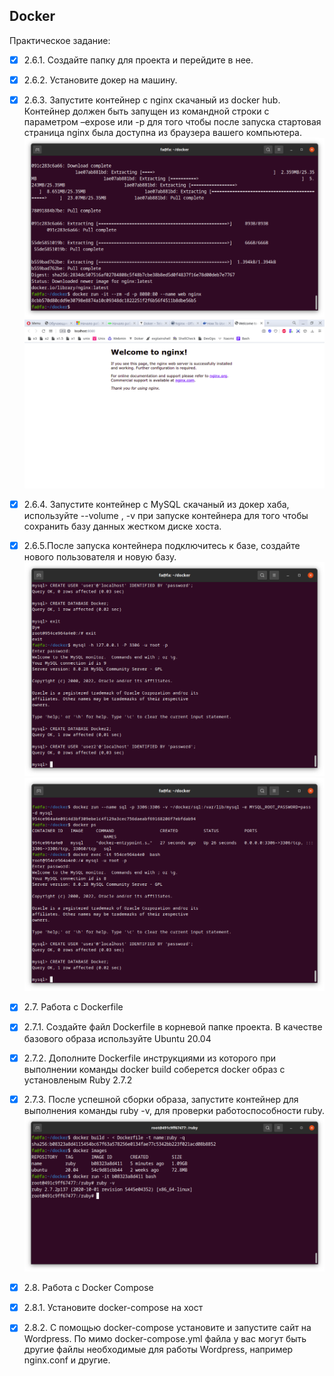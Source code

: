 ## Docker

Практическое задание:

- [X] 2.6.1. Создайте папку для проекта и перейдите в нее.

- [X] 2.6.2. Установите докер на машину.

- [X] 2.6.3. Запустите контейнер с nginx скачаный из docker hub. Контейнер должен быть
      запущен из командной строки с параметром –expose или -p для того чтобы
      после запуска стартовая страница nginx была доступна из браузера вашего
      компьютера.
      ![](nginix.png)
      ![](nginix_in_opera.png)

- [X] 2.6.4. Запустите контейнер с MySQL скачаный из докер хаба, используйте --volume
      , -v при запуске контейнера для того чтобы сохранить базу данных жестком
      диске хоста.

- [X] 2.6.5.После запуска контейнера подключитесь к базе, создайте нового
      пользователя и новую базу.
      ![](mysql_ouside.png)
      ![](mysql_inside.png)

- [X] 2.7. Работа с Dockerfile

- [X] 2.7.1. Создайте файл Dockerfile в корневой папке проекта.
      В качестве базового образа используйте Ubuntu 20.04

- [X] 2.7.2. Дополните Dockerfile инструкциями из которого при выполнении команды
      docker build соберется docker образ с установленым Ruby 2.7.2

- [X] 2.7.3. После успешной сборки образа, запустите контейнер для выполнения
      команды ruby -v, для проверки работоспособности ruby.
      ![](ruby.png)

- [X] 2.8. Работа с Docker Compose

- [X] 2.8.1. Установите docker-compose на хост

- [X] 2.8.2. С помощью docker-compose установите и запустите сайт на Wordpress.
      По мимо docker-compose.yml файла у вас могут быть другие файлы
      необходимые для работы Wordpress, например nginx.conf и другие.
